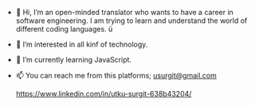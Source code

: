 - 👋 Hi, I’m an open-minded translator who wants to have a career in software engineering. I am trying to learn and understand the world of different coding languages. ü
- 👀 I’m interested in all kinf of technology. 
- 🌱 I’m currently learning JavaScript.
- 📫 You can reach me from this platforms;
  usurgit@gmail.com
 
  https://www.linkedin.com/in/utku-surgit-638b43204/

<!---
utkusrgt/utkusrgt is a ✨ special ✨ repository because its `README.md` (this file) appears on your GitHub profile.
You can click the Preview link to take a look at your changes.
--->
